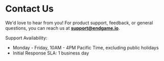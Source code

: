 # Contact Us

We'd love to hear from you! For product support, feedback, or general questions, you can reach us at [**support@endgame.io**](mailto:support@endgame.io).

Support Availability:

- Monday - Friday, 10AM - 4PM Pacific Time, excluding public holidays
- Initial Response SLA: 1 business day